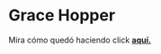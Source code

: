 <h1>Grace Hopper</h1>

<p>Mira cómo quedó haciendo click <strong><a href="https://itsandromeda.github.io/Biography/" target="_blank">aquí.</a></strong></p>
